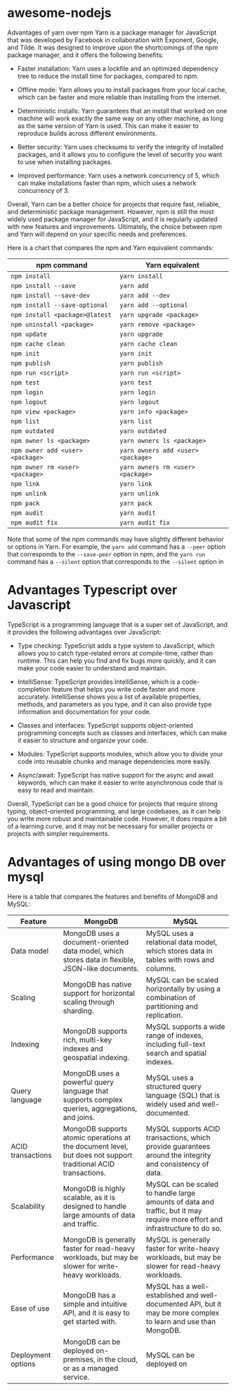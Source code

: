 # awesome-nodejs
Advantages of yarn over npm 
Yarn is a package manager for JavaScript that was developed by Facebook in collaboration with Exponent, Google, and Tilde. It was designed to improve upon the shortcomings of the npm package manager, and it offers the following benefits:

- Faster installation: Yarn uses a lockfile and an optimized dependency tree to reduce the install time for packages, compared to npm.

- Offline mode: Yarn allows you to install packages from your local cache, which can be faster and more reliable than installing from the internet.

- Deterministic installs: Yarn guarantees that an install that worked on one machine will work exactly the same way on any other machine, as long as the same version of Yarn is used. This can make it easier to reproduce builds across different environments.

- Better security: Yarn uses checksums to verify the integrity of installed packages, and it allows you to configure the level of security you want to use when installing packages.

- Improved performance: Yarn uses a network concurrency of 5, which can make installations faster than npm, which uses a network concurrency of 3.

Overall, Yarn can be a better choice for projects that require fast, reliable, and deterministic package management. However, npm is still the most widely used package manager for JavaScript, and it is regularly updated with new features and improvements. Ultimately, the choice between npm and Yarn will depend on your specific needs and preferences.

Here is a chart that compares the npm and Yarn equivalent commands:

| npm command | Yarn equivalent |
| --- | --- |
| `npm install` | `yarn install` |
| `npm install --save` | `yarn add` |
| `npm install --save-dev` | `yarn add --dev` |
| `npm install --save-optional` | `yarn add --optional` |
| `npm install <package>@latest` | `yarn upgrade <package>` |
| `npm uninstall <package>` | `yarn remove <package>` |
| `npm update` | `yarn upgrade` |
| `npm cache clean` | `yarn cache clean` |
| `npm init` | `yarn init` |
| `npm publish` | `yarn publish` |
| `npm run <script>` | `yarn run <script>` |
| `npm test` | `yarn test` |
| `npm login` | `yarn login` |
| `npm logout` | `yarn logout` |
| `npm view <package>` | `yarn info <package>` |
| `npm list` | `yarn list` |
| `npm outdated` | `yarn outdated` |
| `npm owner ls <package>` | `yarn owners ls <package>` |
| `npm owner add <user> <package>` | `yarn owners add <user> <package>` |
| `npm owner rm <user> <package>` | `yarn owners rm <user> <package>` |
| `npm link` | `yarn link` |
| `npm unlink` | `yarn unlink` |
| `npm pack` | `yarn pack` |
| `npm audit` | `yarn audit` |
| `npm audit fix` | `yarn audit fix` |

Note that some of the npm commands may have slightly different behavior or options in Yarn. For example, the `yarn add` command has a `--peer` option that corresponds to the `--save-peer` option in npm, and the `yarn run` command has a `--silent` option that corresponds to the `--silent` option in

# Advantages  Typescript over Javascript 
TypeScript is a programming language that is a super set of JavaScript, and it provides the following advantages over JavaScript:

- Type checking: TypeScript adds a type system to JavaScript, which allows you to catch type-related errors at compile-time, rather than runtime. This can help you find and fix bugs more quickly, and it can make your code easier to understand and maintain.

- IntelliSense: TypeScript provides IntelliSense, which is a code-completion feature that helps you write code faster and more accurately. IntelliSense shows you a list of available properties, methods, and parameters as you type, and it can also provide type information and documentation for your code.

- Classes and interfaces: TypeScript supports object-oriented programming concepts such as classes and interfaces, which can make it easier to structure and organize your code.

- Modules: TypeScript supports modules, which allow you to divide your code into reusable chunks and manage dependencies more easily.

- Async/await: TypeScript has native support for the async and await keywords, which can make it easier to write asynchronous code that is easy to read and maintain.

Overall, TypeScript can be a good choice for projects that require strong typing, object-oriented programming, and large codebases, as it can help you write more robust and maintainable code. However, it does require a bit of a learning curve, and it may not be necessary for smaller projects or projects with simpler requirements.


# Advantages of using mongo DB over mysql
Here is a table that compares the features and benefits of MongoDB and MySQL:

| Feature | MongoDB | MySQL |
| --- | --- | --- |
| Data model | MongoDB uses a document-oriented data model, which stores data in flexible, JSON-like documents. | MySQL uses a relational data model, which stores data in tables with rows and columns. |
| Scaling | MongoDB has native support for horizontal scaling through sharding. | MySQL can be scaled horizontally by using a combination of partitioning and replication. |
| Indexing | MongoDB supports rich, multi-key indexes and geospatial indexing. | MySQL supports a wide range of indexes, including full-text search and spatial indexes. |
| Query language | MongoDB uses a powerful query language that supports complex queries, aggregations, and joins. | MySQL uses a structured query language (SQL) that is widely used and well-documented. |
| ACID transactions | MongoDB supports atomic operations at the document level, but does not support traditional ACID transactions. | MySQL supports ACID transactions, which provide guarantees around the integrity and consistency of data. |
| Scalability | MongoDB is highly scalable, as it is designed to handle large amounts of data and traffic. | MySQL can be scaled to handle large amounts of data and traffic, but it may require more effort and infrastructure to do so. |
| Performance | MongoDB is generally faster for read-heavy workloads, but may be slower for write-heavy workloads. | MySQL is generally faster for write-heavy workloads, but may be slower for read-heavy workloads. |
| Ease of use | MongoDB has a simple and intuitive API, and it is easy to get started with. | MySQL has a well-established and well-documented API, but it may be more complex to learn and use than MongoDB. |
| Deployment options | MongoDB can be deployed on-premises, in the cloud, or as a managed service. | MySQL can be deployed on |
